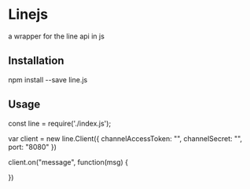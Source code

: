 # Linejs
a wrapper for the line api in js

## Installation

npm install --save line.js

## Usage
const line = require('./index.js');

var client = new line.Client({
  channelAccessToken: "",
  channelSecret: "",
  port: "8080"
})

client.on("message", function(msg) {

})
